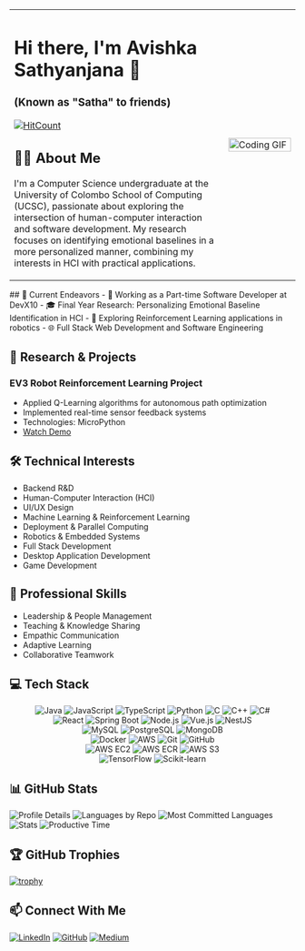 <div align="center">
<table>
<tr>
<td width="75%">

# Hi there, I'm Avishka Sathyanjana 👋 
### (Known as "Satha" to friends)

[![HitCount](https://hits.dwyl.com/avishka964/avishka964/avishka964.svg?style=flat-square&show=unique)](http://hits.dwyl.com/avishka964/avishka964/avishka964)

## 👨‍💻 About Me
I'm a Computer Science undergraduate at the University of Colombo School of Computing (UCSC), passionate about exploring the intersection of human-computer interaction and software development. My research focuses on identifying emotional baselines in a more personalized manner, combining my interests in HCI with practical applications.

</td>
<td width="25%">
<img src="https://media.giphy.com/media/liRTgRfK9XljrH2EFt/giphy.gif?cid=790b7611u1y5bwwil1s8wa9objsnlz3kqrj23pkgg69oal3m&ep=v1_gifs_search&rid=giphy.gif&ct=g" width="100%" alt="Coding GIF"/>
</td>
</tr>
</table>
</div>
## 🚀 Current Endeavors
- 💼 Working as a Part-time Software Developer at DevX10
- 🎓 Final Year Research: Personalizing Emotional Baseline Identification in HCI
- 🤖 Exploring Reinforcement Learning applications in robotics
- 🌐 Full Stack Web Development and Software Engineering

## 🔬 Research & Projects
### EV3 Robot Reinforcement Learning Project
- Applied Q-Learning algorithms for autonomous path optimization
- Implemented real-time sensor feedback systems
- Technologies: MicroPython
- [Watch Demo](https://youtu.be/Hmb25vep6_4)

## 🛠 Technical Interests
- Backend R&D
- Human-Computer Interaction (HCI)
- UI/UX Design
- Machine Learning & Reinforcement Learning
- Deployment & Parallel Computing
- Robotics & Embedded Systems
- Full Stack Development
- Desktop Application Development
- Game Development

## 💫 Professional Skills
- Leadership & People Management
- Teaching & Knowledge Sharing
- Empathic Communication
- Adaptive Learning
- Collaborative Teamwork

## 💻 Tech Stack

<div align="center">
    <!-- Languages -->
    <img src="https://img.shields.io/badge/Java-007396?style=for-the-badge&logo=java&logoColor=white" alt="Java"/>
    <img src="https://img.shields.io/badge/JavaScript-F7DF1E?style=for-the-badge&logo=javascript&logoColor=black" alt="JavaScript"/>
    <img src="https://img.shields.io/badge/TypeScript-3178C6?style=for-the-badge&logo=typescript&logoColor=white" alt="TypeScript"/>
    <img src="https://img.shields.io/badge/Python-3776AB?style=for-the-badge&logo=python&logoColor=white" alt="Python"/>
    <img src="https://img.shields.io/badge/C-00599C?style=for-the-badge&logo=c&logoColor=white" alt="C"/>
    <img src="https://img.shields.io/badge/C%2B%2B-00599C?style=for-the-badge&logo=c%2B%2B&logoColor=white" alt="C++"/>
    <img src="https://img.shields.io/badge/C%23-239120?style=for-the-badge&logo=c-sharp&logoColor=white" alt="C#"/>
</div>

<div align="center">
    <!-- Frameworks & Libraries -->
    <img src="https://img.shields.io/badge/React-20232A?style=for-the-badge&logo=react&logoColor=61DAFB" alt="React"/>
    <img src="https://img.shields.io/badge/Spring_Boot-6DB33F?style=for-the-badge&logo=spring-boot&logoColor=white" alt="Spring Boot"/>
    <img src="https://img.shields.io/badge/Node.js-339933?style=for-the-badge&logo=nodedotjs&logoColor=white" alt="Node.js"/>
    <img src="https://img.shields.io/badge/Vue.js-4FC08D?style=for-the-badge&logo=vuedotjs&logoColor=white" alt="Vue.js"/>
    <img src="https://img.shields.io/badge/NestJS-E0234E?style=for-the-badge&logo=nestjs&logoColor=white" alt="NestJS"/>
</div>

<div align="center">
    <!-- Databases -->
    <img src="https://img.shields.io/badge/MySQL-4479A1?style=for-the-badge&logo=mysql&logoColor=white" alt="MySQL"/>
    <img src="https://img.shields.io/badge/PostgreSQL-316192?style=for-the-badge&logo=postgresql&logoColor=white" alt="PostgreSQL"/>
    <img src="https://img.shields.io/badge/MongoDB-47A248?style=for-the-badge&logo=mongodb&logoColor=white" alt="MongoDB"/>
</div>

<div align="center">
    <!-- DevOps & Cloud -->
    <img src="https://img.shields.io/badge/Docker-2496ED?style=for-the-badge&logo=docker&logoColor=white" alt="Docker"/>
    <img src="https://img.shields.io/badge/Amazon_AWS-232F3E?style=for-the-badge&logo=amazon-aws&logoColor=white" alt="AWS"/>
    <img src="https://img.shields.io/badge/Git-F05032?style=for-the-badge&logo=git&logoColor=white" alt="Git"/>
    <img src="https://img.shields.io/badge/GitHub-181717?style=for-the-badge&logo=github&logoColor=white" alt="GitHub"/>
</div>

<div align="center">
    <!-- AWS Services -->
    <img src="https://img.shields.io/badge/AWS_EC2-FF9900?style=for-the-badge&logo=amazon-aws&logoColor=white" alt="AWS EC2"/>
    <img src="https://img.shields.io/badge/AWS_ECR-FF9900?style=for-the-badge&logo=amazon-aws&logoColor=white" alt="AWS ECR"/>
    <img src="https://img.shields.io/badge/AWS_S3-569A31?style=for-the-badge&logo=amazon-s3&logoColor=white" alt="AWS S3"/>
</div>

<div align="center">
    <!-- ML/AI -->
    <img src="https://img.shields.io/badge/TensorFlow-FF6F00?style=for-the-badge&logo=tensorflow&logoColor=white" alt="TensorFlow"/>
    <img src="https://img.shields.io/badge/scikit_learn-F7931E?style=for-the-badge&logo=scikit-learn&logoColor=white" alt="Scikit-learn"/>
</div>

## 📊 GitHub Stats

<!-- <div>
<img src="./github-metrics.svg" alt="Metrics"/>
<img src="./isocalendar.svg" alt="Calendar"/>
<img src="./languages.svg" alt="Languages"/>
<img src="./achievements.svg" alt="Achievements"/>
<img src="./habits.svg" alt="Habits"/>
</div> -->


![Profile Details](http://github-profile-summary-cards.vercel.app/api/cards/profile-details?username=avishka-sathyanjana&theme=2077)
![Languages by Repo](http://github-profile-summary-cards.vercel.app/api/cards/repos-per-language?username=avishka-sathyanjana&theme=2077)
![Most Committed Languages](http://github-profile-summary-cards.vercel.app/api/cards/most-commit-language?username=avishka-sathyanjana&theme=2077)
![Stats](http://github-profile-summary-cards.vercel.app/api/cards/stats?username=avishka-sathyanjana&theme=2077)
![Productive Time](http://github-profile-summary-cards.vercel.app/api/cards/productive-time?username=avishka-sathyanjana&theme=2077&utcOffset=8)

## 🏆 GitHub Trophies
[![trophy](https://github-profile-trophy.vercel.app/?username=avishka-sathyanjana&theme=onedark&row=1&column=6&no-frame=true)](https://github.com/ryo-ma/github-profile-trophy)

## 📫 Connect With Me
[![LinkedIn](https://img.shields.io/badge/LinkedIn-0077B5?style=for-the-badge&logo=linkedin&logoColor=white)](https://linkedin.com/in/avishka-sathyanjana)
[![GitHub](https://img.shields.io/badge/GitHub-100000?style=for-the-badge&logo=github&logoColor=white)](https://github.com/avishka964)
[![Medium](https://img.shields.io/badge/Medium-12100E?style=for-the-badge&logo=medium&logoColor=white)](https://medium.com/@the_anarch)